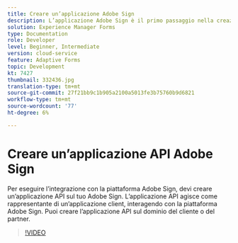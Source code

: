 ```yaml
---
title: Creare un’applicazione Adobe Sign
description: L’applicazione Adobe Sign è il primo passaggio nella creazione dell’integrazione tra AEM Forms e Adobe Sign.
solution: Experience Manager Forms
type: Documentation
role: Developer
level: Beginner, Intermediate
version: cloud-service
feature: Adaptive Forms
topic: Development
kt: 7427
thumbnail: 332436.jpg
translation-type: tm+mt
source-git-commit: 27f21bb9c1b905a2100a5013fe3b75760b9d6821
workflow-type: tm+mt
source-wordcount: '77'
ht-degree: 6%

---
```



# Creare un’applicazione API Adobe Sign

Per eseguire l’integrazione con la piattaforma Adobe Sign, devi creare un’applicazione API sul tuo Adobe Sign. L’applicazione API agisce come rappresentante di un’applicazione client, interagendo con la piattaforma Adobe Sign. Puoi creare l’applicazione API sul dominio del cliente o del partner.

>[!VIDEO](https://video.tv.adobe.com/v/332436?quality=12&learn=on)

